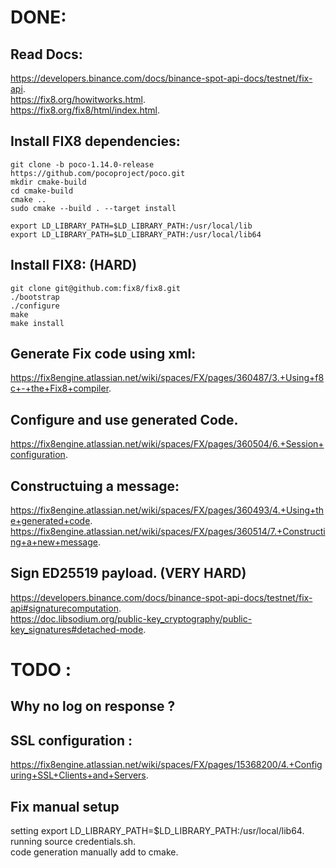 # DONE: 
## Read Docs: 
https://developers.binance.com/docs/binance-spot-api-docs/testnet/fix-api.   
https://fix8.org/howitworks.html.  
https://fix8.org/fix8/html/index.html.   

## Install FIX8 dependencies:
```
git clone -b poco-1.14.0-release https://github.com/pocoproject/poco.git   
mkdir cmake-build    
cd cmake-build   
cmake ..   
sudo cmake --build . --target install   

export LD_LIBRARY_PATH=$LD_LIBRARY_PATH:/usr/local/lib   
export LD_LIBRARY_PATH=$LD_LIBRARY_PATH:/usr/local/lib64   
```
## Install FIX8: (HARD)
```
git clone git@github.com:fix8/fix8.git   
./bootstrap   
./configure  
make  
make install  
```
## Generate Fix code using xml:
https://fix8engine.atlassian.net/wiki/spaces/FX/pages/360487/3.+Using+f8c+-+the+Fix8+compiler.   

## Configure and use generated Code.   
https://fix8engine.atlassian.net/wiki/spaces/FX/pages/360504/6.+Session+configuration.   

## Constructuing a message:    
https://fix8engine.atlassian.net/wiki/spaces/FX/pages/360493/4.+Using+the+generated+code.    
https://fix8engine.atlassian.net/wiki/spaces/FX/pages/360514/7.+Constructing+a+new+message.   

## Sign ED25519 payload.  (VERY HARD)
https://developers.binance.com/docs/binance-spot-api-docs/testnet/fix-api#signaturecomputation.   
https://doc.libsodium.org/public-key_cryptography/public-key_signatures#detached-mode.   

# TODO : 
## Why no log on response ?

## SSL configuration :
https://fix8engine.atlassian.net/wiki/spaces/FX/pages/15368200/4.+Configuring+SSL+Clients+and+Servers.    

## Fix manual setup
setting export LD_LIBRARY_PATH=$LD_LIBRARY_PATH:/usr/local/lib64.   
running source credentials.sh.   
code generation manually add to cmake.   

